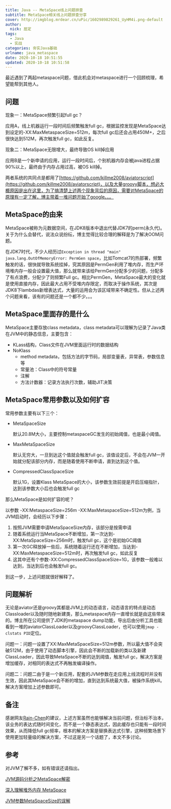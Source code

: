 ```yaml
---
title: Java -- MetaSpace线上问题排查
subtitle: MetaSpace相关线上问题排查分享
cover: http://imgblog.mrdear.cn/uPic/1602989829261_UyHM4i.png-default
author: 
  nick: 屈定
tags:
  - Java   
  - 实战 
categories: 夯实Java基础
urlname: java_metaspace
date: 2020-10-18 10:51:55
updated: 2020-10-18 10:51:58
---
```


最近遇到了两起metaspace问题，借此机会对metaspace进行一个回顾梳理，希望能帮到其他人。

## 问题

现象一：MetaSpace频繁引起full gc？

应用A，线上机器运行一段时间后频繁触发full gc，根据监控发现是MetaSpace达到设定的-XX:MaxMetaspaceSize=512m，每次full gc后还会占用450M+，之后很快达到512M，再次触发full gc，如此反复。

现象二：MetaSpace无限增大，最终导致OS kill掉应用

应用B是一个新申请的应用，运行一段时间后，个别机器内存会被java进程占据90%以上，最终由于内存占用过高，被OS kill掉。



两者系统的共同点是都用了[https://github.com/killme2008/aviatorscript](https://github.com/killme2008/aviatorscript)，以及大量groovy脚本，想必大概原因是出在这里，为了搞清楚上述两个现象背后的原因，需要对MetaSpace的原理有一定了解，博主带着一堆问题开始了google。。。

## MetaSpace的由来

MetaSpace被称为元数据空间，在JDK8版本中退出代替JDK7的perm(永久代)。关于为什么会替代，说法众说纷纭，博主觉得比较合理的解释是为了解决OOM问题。

在JDK7时代，不少人经历过`Exception in thread "main" java.lang.OutOfMemoryError: PermGen space`，比如Tomcat7的热部署，频繁触发的话，很快就导致系统挂掉，究其原因是PermGen利用了堆内存，而生产环境堆内存一般会设置最大值，那么就带来该给PermGen分配多少的问题，分配多了有点浪费，分配少了则频繁Full gc。相比PermGen，MetaSpace最大的变化就是使用直接内存，因此最大占用不受堆内存限定，而取决于操作系统，其次是JDK8下lambdas新增表达式，大量的运用会为该区域带来不确定性。但从上述两个问题来看，该有的问题还是一个都不少。。。

## MetaSpace里面存的是什么

MetaSpace主要存放class metadata，class metadata可以理解为记录了Java类在JVM中的静态信息，主要包含：

- KLass结构，Class文件在JVM里面运行时的数据结构
- NoKlass
  - method metadata，包括方法的字节码，局部变量表，异常表，参数信息等
  - 常量池：Class中的符号常量
  - 注解
  - 方法计数器：记录方法执行次数，辅助JIT决策

## MetaSpace常用参数以及如何扩容

常用参数主要有以下三个：

- MetaSpaceSize

  默认20.8M大小，主要控制metaspaceGC发生的初始阈值，也是最小阈值。

- MaxMetaSpaceSize

  默认无穷大，一旦到达这个值就会触发full gc，该值设定后，不会在JVM一开始就分配该部分内存，而是随着使用不断申请，直到达到这个值。

- CompressedClassSpaceSize

  默认1G，设置Klass MetaSpace的大小，该参数生效前提是开启压缩指针，达到该参数大小后也会触发full gc



那么MetaSpace是如何扩容的呢？

以参数 -XX:MetaspaceSize=256m -XX:MaxMetaspaceSize=512m为例，当JVM启动时，会经历以下步骤：

1. 按照JVM需要申请MetaSpaceSize内存，该部分是按需申请
2. 随着系统运行当MetaSpace不断增加，第一次达到-XX:MetaSpaceSize=256m时，触发full gc，这个是初始GC阈值
3. 第一次GC释放掉一些后，系统随着运行还在不断增加，当达到-XX:MaxMetaspaceSize=512m时，再次触发full gc，如此反复
4. 这其中还有个参数-XX:CompressedClassSpaceSize=1G，该参数一般难以达到，当达到后也会触发full gc。



到这一步，上述问题就很好解释了。

## 问题解析

无论是aviator还是groovy其都是JVM上的动态语言，动态语言的特点是动态Classloader以及随时随地新建类，那么metaspace内存一直增长就是由这些带来的。博主所在公司提供了JDK的metaspace dump功能，导出后由分析工具也能看到一堆的aviatorClassLoader以及groovyClassLoader，也可以使用`jmap -clstats PID`定位。

问题一：问题一设置了XX:MaxMetaSpaceSize=512m参数，所以最大值不会突破512M，由于使用了动态脚本引擎，因此会不断的加载新的类以及新建ClassLoader，因此导致MetaSpace不断的达到阈值，触发full gc，解决方案是增加缓存，对相同的表达式不再触发编译操作。

问题二：问题二由于是一个新应用，配套的JVM参数在走应用上线流程时并没有生效，因此其MetaSpace会不断的增加，直到达到系统最大值，被操作系统kill。解决方案增加上述参数即可。

## 备注

感谢网友[Rain-Chen](https://github.com/mrdear/blog-comment/issues/70)的建议，上述方案虽然也能够解决当前问题，但治标不治本，该业务的表达式随时间变化，而不是一个静态表达式，因此缓存也只能有一段时间效果，从而降低full gc频率，根本的解决方案是替换表达式引擎，这种频繁场景下使用更加轻量级的解决方案，不过这是另一个话题了，本文不多讨论。

## 参考

对JVM了解不多，如有错误还请指出。

[JVM源码分析之MetaSpace解密](http://lovestblog.cn/blog/2016/10/29/metaspace/)

[深入理解堆外内存 MetaSpace](https://www.javadoop.com/post/metaspace)

[JVM参数MetaSpaceSize的误解](https://www.jianshu.com/p/b448c21d2e71)